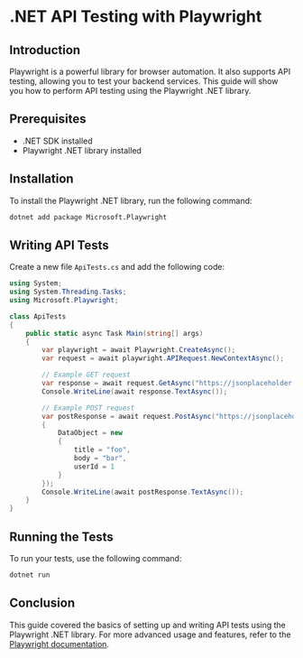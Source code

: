# .NET API Testing with Playwright

## Introduction
Playwright is a powerful library for browser automation. It also supports API testing, allowing you to test your backend services. This guide will show you how to perform API testing using the Playwright .NET library.

## Prerequisites
- .NET SDK installed
- Playwright .NET library installed

## Installation
To install the Playwright .NET library, run the following command:
```bash
dotnet add package Microsoft.Playwright
```

## Writing API Tests
Create a new file `ApiTests.cs` and add the following code:

```csharp
using System;
using System.Threading.Tasks;
using Microsoft.Playwright;

class ApiTests
{
    public static async Task Main(string[] args)
    {
        var playwright = await Playwright.CreateAsync();
        var request = await playwright.APIRequest.NewContextAsync();

        // Example GET request
        var response = await request.GetAsync("https://jsonplaceholder.typicode.com/posts/1");
        Console.WriteLine(await response.TextAsync());

        // Example POST request
        var postResponse = await request.PostAsync("https://jsonplaceholder.typicode.com/posts", new APIRequestContextOptions
        {
            DataObject = new
            {
                title = "foo",
                body = "bar",
                userId = 1
            }
        });
        Console.WriteLine(await postResponse.TextAsync());
    }
}
```

## Running the Tests
To run your tests, use the following command:
```bash
dotnet run
```

## Conclusion
This guide covered the basics of setting up and writing API tests using the Playwright .NET library. For more advanced usage and features, refer to the [Playwright documentation](https://playwright.dev/dotnet/docs/intro).
